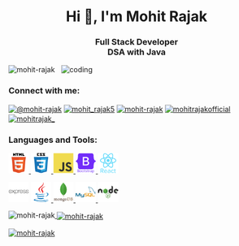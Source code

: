 <h1 align="center">Hi 👋, I'm Mohit Rajak</h1>
<h3 align="center">Full Stack Developer <br> DSA with Java</h3>

<img align="right" alt="coding" width="400" src="https://bayanbox.ir/view/4124439541593829365/webdevelopment10.gif">

<p align="left"> <img src="https://komarev.com/ghpvc/?username=mohit-rajak&label=Profile%20views&color=0e75b6&style=flat" alt="mohit-rajak" /> </p>

<h3 align="left">Connect with me:</h3>
<p align="left">
<a href="https://codepen.io/@mohit-rajak" target="blank"><img align="center" src="https://raw.githubusercontent.com/rahuldkjain/github-profile-readme-generator/master/src/images/icons/Social/codepen.svg" alt="@mohit-rajak" height="30" width="40" /></a>
<a href="https://twitter.com/mohit_rajak5" target="blank"><img align="center" src="https://raw.githubusercontent.com/rahuldkjain/github-profile-readme-generator/master/src/images/icons/Social/twitter.svg" alt="mohit_rajak5" height="30" width="40" /></a>
<a href="https://linkedin.com/in/mohit-rajak" target="blank"><img align="center" src="https://raw.githubusercontent.com/rahuldkjain/github-profile-readme-generator/master/src/images/icons/Social/linked-in-alt.svg" alt="mohit-rajak" height="30" width="40" /></a>
<a href="https://instagram.com/mohitrajakofficial" target="blank"><img align="center" src="https://raw.githubusercontent.com/rahuldkjain/github-profile-readme-generator/master/src/images/icons/Social/instagram.svg" alt="mohitrajakofficial" height="30" width="40" /></a>
<a href="https://www.leetcode.com/mohitrajak_" target="blank"><img align="center" src="https://raw.githubusercontent.com/rahuldkjain/github-profile-readme-generator/master/src/images/icons/Social/leet-code.svg" alt="mohitrajak_" height="30" width="40" /></a>
</p>

<h3 align="left">Languages and Tools:</h3>
<p align="left"> <a href="https://getbootstrap.com" target="_blank" rel="noreferrer">
  <img src="https://raw.githubusercontent.com/devicons/devicon/master/icons/html5/html5-original-wordmark.svg" alt="html5" width="40" height="40"/> </a> <a href="https://www.java.com" target="_blank" rel="noreferrer">
    <img src="https://raw.githubusercontent.com/devicons/devicon/master/icons/css3/css3-original-wordmark.svg" alt="css3" width="40" height="40"/> </a> <a href="https://expressjs.com" target="_blank" rel="noreferrer">
 <img src="https://raw.githubusercontent.com/devicons/devicon/master/icons/javascript/javascript-original.svg" alt="javascript" width="40" height="40"/> </a> <a href="https://www.mongodb.com/" target="_blank" rel="noreferrer"> 
<img src="https://raw.githubusercontent.com/devicons/devicon/master/icons/bootstrap/bootstrap-plain-wordmark.svg" alt="bootstrap" width="40" height="40"/> </a> <a href="https://www.w3schools.com/css/" target="_blank" rel="noreferrer">
<img src="https://raw.githubusercontent.com/devicons/devicon/master/icons/react/react-original-wordmark.svg" alt="react" width="40" height="40"/> </a> </p>
<img src="https://raw.githubusercontent.com/devicons/devicon/master/icons/express/express-original-wordmark.svg" alt="express" width="40" height="40"/> </a> <a href="https://www.w3.org/html/" target="_blank" rel="noreferrer"> 
<img src="https://raw.githubusercontent.com/devicons/devicon/master/icons/java/java-original.svg" alt="java" width="40" height="40"/> </a> <a href="https://developer.mozilla.org/en-US/docs/Web/JavaScript" target="_blank" rel="noreferrer"> 
<img src="https://raw.githubusercontent.com/devicons/devicon/master/icons/mongodb/mongodb-original-wordmark.svg" alt="mongodb" width="40" height="40"/> </a> <a href="https://www.mysql.com/" target="_blank" rel="noreferrer"> 
<img src="https://raw.githubusercontent.com/devicons/devicon/master/icons/mysql/mysql-original-wordmark.svg" alt="mysql" width="40" height="40"/> </a> <a href="https://nodejs.org" target="_blank" rel="noreferrer"> 
<img src="https://raw.githubusercontent.com/devicons/devicon/master/icons/nodejs/nodejs-original-wordmark.svg" alt="nodejs" width="40" height="40"/> </a> <a href="https://reactjs.org/" target="_blank" rel="noreferrer"> 

<p><img align="left" src="https://github-readme-stats.vercel.app/api/top-langs?username=mohit-rajak&show_icons=true&locale=en&layout=compact" alt="mohit-rajak" /></p>

<p>&nbsp;<img align="center" src="https://github-readme-stats.vercel.app/api?username=mohit-rajak&show_icons=true&locale=en" alt="mohit-rajak" /></p>

<p><img align="center" src="https://github-readme-streak-stats.herokuapp.com/?user=mohit-rajak&" alt="mohit-rajak" /></p>
